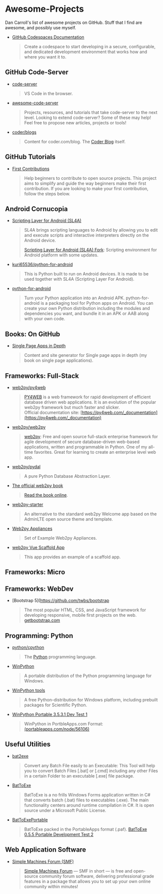 # Awesome-Projects
Dan Carroll's list of awesome projects on GitHub. Stuff that I find are awesome, and possibly use myself.

- [GitHub Codespaces Documentation](https://docs.github.com/en/codespaces)

   > Create a codespace to start developing in a secure, configurable, and dedicated development environment that works how and where you want it to.

## GitHub Code-Server

- [code-server](https://github.com/coder/code-server)

   > VS Code in the browser.

- [awesome-code-server](https://github.com/coder/awesome-code-server)

   > Projects, resources, and tutorials that take code-server to the next level. Looking to extend code-server? Some of these may help! Feel free to propose new articles, projects or tools!

- [coder/blogs](https://github.com/coder/blogs)

   > Content for coder.com/blog. The [Coder Blog](https://coder.com/blog) itself.

## GitHub Tutorials

- [First Contributions](https://github.com/firstcontributions/first-contributions)

   > Help beginners to contribute to open source projects. This project aims to simplify and guide the way beginners make their first contribution. If you are looking to make your first contribution, follow the steps below.

## Android Cornucopia

- [Scripting Layer for Android (SL4A)](https://github.com/damonkohler/sl4a)

   > SL4A brings scripting languages to Android by allowing you to edit and execute scripts and interactive interpreters directly on the Android device.  
   >   
   > [Scripting Layer for Android (SL4A) Fork](https://github.com/kuri65536/sl4a): Scripting environment for Android platform with some updates.

- [kuri65536/python-for-android](https://github.com/kuri65536/python-for-android)

   > This is Python built to run on Android devices. It is made to be used together with SL4A (Scripting Layer For Android).

- [python-for-android](https://github.com/kivy/python-for-android)

   > Turn your Python application into an Android APK. python-for-android is a packaging tool for Python apps on Android. You can create your own Python distribution including the modules and dependencies you want, and bundle it in an APK or AAB along with your own code.

## Books: On GitHub

- [Single Page Apps in Depth](https://github.com/mixu/singlepageappbook)

   > Content and site generator for Single page apps in depth (my book on single page applications).

## Frameworks: Full-Stack

- [web2py/py4web](https://github.com/web2py/py4web)

   > [PY4WEB](https://py4web.com/) is a web framework for rapid development of efficient database driven web applications. It is an evolution of the popular web2py framework but much faster and slicker.  
   > Official documentation site: [https://py4web.com/_documentation](https://py4web.com/_documentation)

- [web2py/web2py](https://github.com/web2py/web2py)

   > [web2py](http://www.web2py.com/): Free and open source full-stack enterprise framework for agile development of secure database-driven web-based applications, written and programmable in Python. One of my all-time favorites. Great for learning to create an enterprise level web app.

- [web2py/pydal](https://github.com/web2py/pydal)

   > A pure Python Database Abstraction Layer.

- [The official web2py book](https://github.com/web2py/web2py-book)

   > [Read the book online](http://web2py.com/books).

- [web2py-starter](https://github.com/mjbeller/web2py-starter)

   > An alternative to the standard web2py Welcome app based on the AdminLTE open source theme and template.

- [Web2py Appliances](https://github.com/mdipierro/web2py-appliances)

   > Set of Example Web2py Appliances.

- [web2py Vue Scaffold App](https://github.com/web2py/scaffold)

   > This app provides an example of a scaffold app.

## Frameworks: Micro

## Frameworks: WebDev

- [Bootstrap 5](https://github.com/twbs/bootstrap

   > The most popular HTML, CSS, and JavaScript framework for developing responsive, mobile first projects on the web.
   > [getbootstrap.com](https://getbootstrap.com/)

## Programming: Python

- [python/cpython](https://github.com/python/cpython)

   > The [Python](https://www.python.org/) programming language.

- [WinPython](https://winpython.github.io/)

   >  A portable distribution of the Python programming language for Windows.  
   >  

- [WinPython tools](https://github.com/winpython/winpython)

   > A free Python-distribution for Windows platform, including prebuilt packages for Scientific Python.  

- [WinPython Portable 3.5.3.1 Dev Test 1](https://github.com/2wayne/WinPythonPortable)

   > WinPython in PortbleApps.com Format: [(portableapps.com/node/56106)](https://portableapps.com/node/56106)

## Useful Utilities

- [bat2exe](https://github.com/islamadel/bat2exe)

   > Convert any Batch File easily to an Executable: This Tool will help you to convert Batch Files [.bat] or [.cmd] including any other Files in a certain Folder to an executable [.exe] file package.

- [BatToExe](https://github.com/dan-carroll/BatToExe)

   > BatToExe is a no frills Windows Forms application written in C# that converts batch (.bat) files to executables (.exe). The main functionality centers around runtime compilation in C#. It is open source under a Microsoft Public License.

- [BatToExePortable](https://github.com/dan-carroll/BatToExePortable)

   > BatToExe packed in the PortableApps format (.paf). [BatToExe 0.5.5 Portable Development Test 2](https://github.com/dan-carroll/BatToExePortable/releases/tag/PAF_installer)

## Web Application Software

- [Simple Machines Forum (SMF)](https://github.com/SimpleMachines/SMF)

   > [Simple Machines Forum](https://www.simplemachines.org/) — SMF in short — is free and open-source community forum software, delivering professional grade features in a package that allows you to set up your own online community within minutes!

